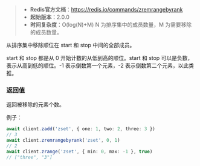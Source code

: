 > - **Redis官方文档**：https://redis.io/commands/zremrangebyrank
> - **起始版本**：2.0.0
> - **时间复杂度**：O(log(N)+M) N 为排序集中的成员数量，M 为需要移除的成员数量。

从排序集中移除顺位在 start 和 stop 中间的全部成员。

start 和 stop 都是从 0 开始计数的从低到高的顺位。start 和 stop 可以是负数，表示从高到低的顺位。-1 表示倒数第一个元素，-2 表示倒数第二个元素，以此类推。

### 返回值

返回被移除的元素个数。

例子：

```typescript
await client.zadd('zset', { one: 1, two: 2, three: 3 })
// 3
await client.zremrangebyrank('zset', 0, 1)
// 2
await client.zrange('zset', { min: 0, max: -1 }, true)
// ["three", "3"]
```
